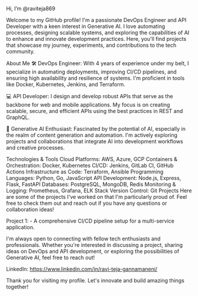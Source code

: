 Hi, I’m @raviteja869

Welcome to my GitHub profile! I'm a passionate DevOps Engineer and API Developer with a keen interest in Generative AI. I love automating processes, designing scalable systems, and exploring the capabilities of AI to enhance and innovate development practices. Here, you'll find projects that showcase my journey, experiments, and contributions to the tech community.

About Me
🛠️ DevOps Engineer: With 4 years of experience under my belt, I specialize in automating deployments, improving CI/CD pipelines, and ensuring high availability and resilience of systems. I'm proficient in tools like Docker, Kubernetes, Jenkins, and Terraform.

💻 API Developer: I design and develop robust APIs that serve as the backbone for web and mobile applications. My focus is on creating scalable, secure, and efficient APIs using the best practices in REST and GraphQL.

🤖 Generative AI Enthusiast: Fascinated by the potential of AI, especially in the realm of content generation and automation. I'm actively exploring projects and collaborations that integrate AI into development workflows and creative processes.

Technologies & Tools
Cloud Platforms: AWS, Azure, GCP
Containers & Orchestration: Docker, Kubernetes
CI/CD: Jenkins, GitLab CI, GitHub Actions
Infrastructure as Code: Terraform, Ansible
Programming Languages: Python, Go, JavaScript
API Development: Node.js, Express, Flask, FastAPI
Databases: PostgreSQL, MongoDB, Redis
Monitoring & Logging: Prometheus, Grafana, ELK Stack
Version Control: Git
Projects
Here are some of the projects I've worked on that I'm particularly proud of. Feel free to check them out and reach out if you have any questions or collaboration ideas!

Project 1:  - A comprehensive CI/CD pipeline setup for a multi-service application.
<!---
Project 2:  - A scalable API designed for high traffic applications, showcasing best practices in security and performance.
Project 3:  - An experimental project exploring the use of Generative AI in automating content creation.
Connect with Me
--->
I'm always open to connecting with fellow tech enthusiasts and professionals. Whether you're interested in discussing a project, sharing ideas on DevOps and API development, or exploring the possibilities of Generative AI, feel free to reach out!

LinkedIn: https://www.linkedin.com/in/ravi-teja-gannamaneni/
<!---
Twitter: [Your Twitter Handle]
Email: [Your Email]
--->
Thank you for visiting my profile. Let's innovate and build amazing things together!
<!---
raviteja869/raviteja869 is a ✨ special ✨ repository because its `README.md` (this file) appears on your GitHub profile.
You can click the Preview link to take a look at your changes.
--->
